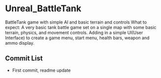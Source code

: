 # Unreal_BattleTank
BattleTank game with simple AI and basic terrain and controls
What to expect: A very basic tank battle game set on a single map with some basic terrain, physics, and movement controls. Adding in a simple UI(User Interface) to create a game menu, start menu, health bars, weapon and ammo display.


## Commit List
* First commit, readme update
